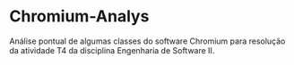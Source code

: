# Chromium-Analys
Análise pontual de algumas classes do software Chromium para resolução da atividade T4 da disciplina Engenharia de Software II.

